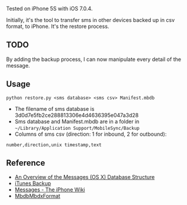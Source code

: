 Tested on iPhone 5S with iOS 7.0.4.

Initially, it's the tool to transfer sms in other devices backed up in csv format,
to iPhone. It's the restore process.

## TODO ##
By adding the backup process, I can now manipulate every detail of the message.

## Usage ##

```
python restore.py <sms database> <sms csv> Manifest.mbdb
```

- The filename of sms database is 3d0d7e5fb2ce288813306e4d4636395e047a3d28
- Sms database and Manifest.mbdb are in a folder in `~/Library/Application Support/MobileSync/Backup`
- Columns of sms csv (direction: 1 for inbound, 2 for outbound):

```
number,direction,unix timestamp,text
```

## Reference ##

- [An Overview of the Messages (OS X) Database Structure](http://joshgrochowski.com/overview-of-messages-database-structure/)
- [iTunes Backup](http://theiphonewiki.com/wiki/ITunes_Backup)
- [Messages - The iPhone Wiki](http://theiphonewiki.com/wiki/Messages)
- [MbdbMbdxFormat](https://code.google.com/p/iphonebackupbrowser/wiki/MbdbMbdxFormat)
